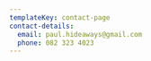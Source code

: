 ```yaml
---
templateKey: contact-page
contact-details:
  email: paul.hideaways@gmail.com
  phone: 082 323 4023
---
```


